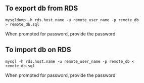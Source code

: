## To export db from RDS

<code>mysqldump -h rds.host.name -u remote_user_name -p remote_db > remote_db.sql</code>

When prompted for password, provide the password

## To import db on RDS

```mysql -h rds.host.name -u remote_user_name -p remote_db < remote_db.sql```

When prompted for password, provide the password

